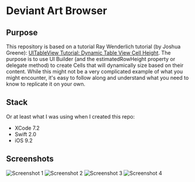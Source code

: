 # Deviant Art Browser

## Purpose
This repository is based on a tutorial Ray Wenderlich tutorial (by Joshua Greene): [UITableView Tutorial: Dynamic Table View Cell Height](http://www.raywenderlich.com/87975/dynamic-table-view-cell-height-ios-8-swift).  The purpose is to use UI Builder (and the estimatedRowHeight property or delegate method) to create Cells that will dynamically size based on their content.  While this might not be a very complicated example of what you might encounter, it's easy to follow along and understand what you need to know to replicate it on your own.

## Stack
Or at least what I was using when I created this repo:
* XCode 7.2
* Swift 2.0
* iOS 9.2

## Screenshots

![Screenshot 1](https://raw.githubusercontent.com/intere/DeviantArtBrowser/master/screenshots/Screenshot1.png)
![Screenshot 2](https://raw.githubusercontent.com/intere/DeviantArtBrowser/master/screenshots/Screenshot2.png)
![Screenshot 3](https://raw.githubusercontent.com/intere/DeviantArtBrowser/master/screenshots/Screenshot3.png)
![Screenshot 4](https://raw.githubusercontent.com/intere/DeviantArtBrowser/master/screenshots/Screenshot4.png)
